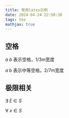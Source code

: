```yaml
---
title: 常用latex示例
date: 2024-04-24 22:50:38
tags: tex
mathjax: true
---
```


## 空格

$a\ b$ 表示空格，1/3m宽度

$a\;b$ 表示中等空格，2/7m宽度

## 极限相关

$\exists\ \xi \in S$

$\forall\ x\in S$
